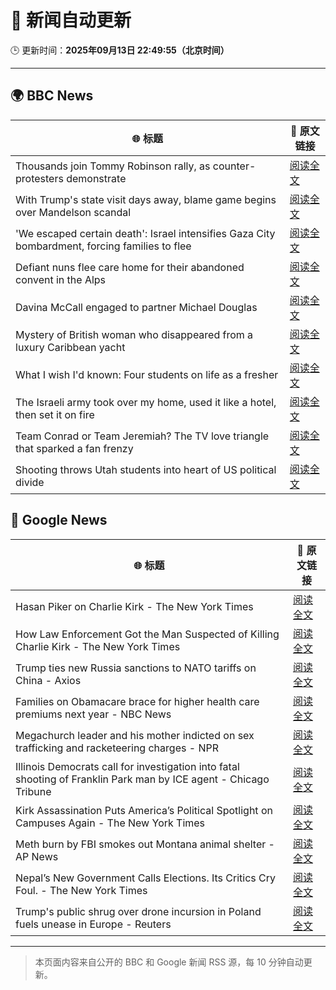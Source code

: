 # 🧠 新闻自动更新

🕒 更新时间：**2025年09月13日 22:49:55（北京时间）**

---

## 🌍 BBC News

| 🌐 标题 | 🔗 原文链接 |
|--------|-------------|
| Thousands join Tommy Robinson rally, as counter-protesters demonstrate | [阅读全文](https://www.bbc.com/news/articles/cwydezxl0xlo?at_medium=RSS&at_campaign=rss) |
| With Trump's state visit days away, blame game begins over Mandelson scandal | [阅读全文](https://www.bbc.com/news/articles/cp8j2d5xm78o?at_medium=RSS&at_campaign=rss) |
| 'We escaped certain death': Israel intensifies Gaza City bombardment, forcing families to flee | [阅读全文](https://www.bbc.com/news/articles/c20v15j9l3wo?at_medium=RSS&at_campaign=rss) |
| Defiant nuns flee care home for their abandoned convent in the Alps | [阅读全文](https://www.bbc.com/news/articles/c5y8r2gk0vyo?at_medium=RSS&at_campaign=rss) |
| Davina McCall engaged to partner Michael Douglas | [阅读全文](https://www.bbc.com/news/articles/cwynd9v6zl3o?at_medium=RSS&at_campaign=rss) |
| Mystery of British woman who disappeared from a luxury Caribbean yacht | [阅读全文](https://www.bbc.com/news/articles/c4g2zv1px7jo?at_medium=RSS&at_campaign=rss) |
| What I wish I'd known: Four students on life as a fresher | [阅读全文](https://www.bbc.com/news/articles/ce801vd85q0o?at_medium=RSS&at_campaign=rss) |
| The Israeli army took over my home, used it like a hotel, then set it on fire | [阅读全文](https://www.bbc.com/news/articles/cj3ye45lrl1o?at_medium=RSS&at_campaign=rss) |
| Team Conrad or Team Jeremiah? The TV love triangle that sparked a fan frenzy | [阅读全文](https://www.bbc.com/news/articles/cvgr8xy5dlro?at_medium=RSS&at_campaign=rss) |
| Shooting throws Utah students into heart of US political divide | [阅读全文](https://www.bbc.com/news/articles/c9dxexl7glvo?at_medium=RSS&at_campaign=rss) |

## 📰 Google News

| 🌐 标题 | 🔗 原文链接 |
|--------|-------------|
| Hasan Piker on Charlie Kirk - The New York Times | [阅读全文](https://news.google.com/rss/articles/CBMiekFVX3lxTE90NUdCOGJJV1dKZGoza3oxVE5IcTZWU3ZtVzVlSFZKazZaMWNzaERvS0w0S1Q1SGJvVVhoUE4zZGZuN08wVC1VTl9ydENZNFJuSTR6WUhPMVJfMHcweEJHWjNaa2VxeWVaUWZadzcwZ3pIVnhUWGhBLUFR?oc=5) |
| How Law Enforcement Got the Man Suspected of Killing Charlie Kirk - The New York Times | [阅读全文](https://news.google.com/rss/articles/CBMiiwFBVV95cUxPdlBDOE1tZGVjU1NfWHpnVGd5VlJFVUduRDRRUjI0RldVNm5fYVlDUVY0OVg5dE5KZFhtd09lbWczeEZUXzFlQUl2T0YwbUpieERMVXA3VUw5V040cHQ2aDdrTXN5SGNGV09GSmUtNWdoMWFQUGZZVFVoUV9PUGE1blZ0dWQwTFhmM0hF?oc=5) |
| Trump ties new Russia sanctions to NATO tariffs on China - Axios | [阅读全文](https://news.google.com/rss/articles/CBMif0FVX3lxTE1DTmpwX3h6SnRxN3BEMGNNWm9ZcU5ucVJzZ1MtUHZ4bzJLV3dDMFhQTkh0emdSeV9zV1hRdlBrelFkTE81Q2ZpMXZOWTNFaFJQYXYtY21lM3BKaldER1RtOXNpdHN3ay11aTVzYjA0TEF6bkd2QmVUbmRxdjBOSVE?oc=5) |
| Families on Obamacare brace for higher health care premiums next year - NBC News | [阅读全文](https://news.google.com/rss/articles/CBMipwFBVV95cUxOcFl5blZpSXBlb3djNzhUbHB6QWFvQWlGRDhqaDNhYmZidE56Uml5OTR6VkY0ZTJqZURzdG1qdnZlTlhIcGFRSmR0OXRpVko3dUZaRFFreGRUMzNjRmMtWS1veFRwcXByeEN2YkdfU2d2TklNQVd1RnF0MFFzdnpZN0ZuUWcwSFEwSjFtaTJUTXowM0pFRTZhXy1uTDcxT2toUHBTZVVWONIBVkFVX3lxTE1zMUNfTnF1S29fY2tITlFObjZDeTVvYlhRQTRKRk40Y0RHbmwwTVJQcWd5dzB4YlBGQ0tWTDh5OGZHNlEyTjA5TF9QRHNDQThjUDlCQU93?oc=5) |
| Megachurch leader and his mother indicted on sex trafficking and racketeering charges - NPR | [阅读全文](https://news.google.com/rss/articles/CBMiygFBVV95cUxOVnpfajI1eGU2S251ODY1aVlIX1RVZllMWENTaEZ4Y3ZxRE5ZVE5SYzVnWl9CdVRLYXVlR2dzOFJtRUN2bHEzLW85STgyNkQxTTF4c0NlU3hydUJmaW1VQklmY2lhTkQwNU9iYnZLeUZ0ajFjSThPeDdhbXN3N1V6ZXBPZWpIMWFvU091MDg1dkRmcFZRUnFaLTNya2t0OGJzd0IyTGJnZTM3Sm1SNEgyMnpJdjhuTmZUYU1UNmpJZHdqbFA1MDFHdlhn?oc=5) |
| Illinois Democrats call for investigation into fatal shooting of Franklin Park man by ICE agent - Chicago Tribune | [阅读全文](https://news.google.com/rss/articles/CBMikgFBVV95cUxOSHN5UVAwMG40WEcwSXpCbWJuYnJ6UlRBQzRERkdOelh2S1VOVTZDcXE1bWtUbHNFXzR3TGJmYk5TM1BmRWU1SEZzM1gxMEpqb2FpNDFLY2pnWF90aHNqLTJ1bGZWbzR4WlUtWVROY01ZbG1KZldJWHBpVEl2bzFlUG9ramFUTVFvOTVib1NCVnk1Zw?oc=5) |
| Kirk Assassination Puts America’s Political Spotlight on Campuses Again - The New York Times | [阅读全文](https://news.google.com/rss/articles/CBMioAFBVV95cUxNM1o0VUJMb0dkc3ZEQkVxalVueVByTmREV0N2ZjJxdnFrNU9NYVpaaVpRUldIcG9tbFNsQXNVRzNpeU9la1E0MnNRbDBkWG5YSUN0WUtaMHYzZlpOaURFVGVBdzNTVGJUWWp6c2hjdUV2WXhHNGh4dndvVHB6dm9NZ0RFUXRPVzE3SjhselBSYU4xQkxWR2QySUR3MDlMWTlk?oc=5) |
| Meth burn by FBI smokes out Montana animal shelter - AP News | [阅读全文](https://news.google.com/rss/articles/CBMirwFBVV95cUxPYkJGcGhZbDhEZlR2VGt5MHlEMUpzUTRDcEJhbWFfdkFXbTRPR0xOall2YTNjV1M2Nk9GRzdQT0lGbld2REQxUWNTTGgxZVJ3SUcxdFJnWUJNSllZdWtVaUtMRFo0V3V6LU10bWR1dGVFT2xra0NWZkNPRF9TR2NtYlBLYWNneWFzQ1hIVGMwMjRnc1JGMjRtX09YVXhuck1ZTVV1SG1QbkQ3UVZ4UTBv?oc=5) |
| Nepal’s New Government Calls Elections. Its Critics Cry Foul. - The New York Times | [阅读全文](https://news.google.com/rss/articles/CBMimAFBVV95cUxQQ1dFRDdnNjlJSTBzeFY4V3JMUDFtS214SUFYZXFycEw5ZmFqX19oNEpjZ0hKb1NTVWJwZnRjV2xyZ3dHclRSUjh6cDFwTXdicEpuZ3VZdjUyem51MEhMcTU2WmlHbFk5M2hoYjNGdE1WS2g5WVl4ZGVkeHhmX0lrVFpBQnQzSVNnTGJBME00UklGLUtGUlB1SA?oc=5) |
| Trump's public shrug over drone incursion in Poland fuels unease in Europe - Reuters | [阅读全文](https://news.google.com/rss/articles/CBMiygFBVV95cUxNTWw2M3JWTjFTakxpUnF2bGw5QWdMMl9SWXgxdDNNYkRmNXJGS1RtalpIMzB1RW54TWMyaktxSXVLcEZadWJ2MTV4WF92a3RYSW1TYzFTMzRlUGl0VlhUT2hzR3NBdjZSQ2YwMjE1bmZySU14bGhuWUE1MHU2Z0x1SGlvNGRNc25PX2FhT1RseGc2T3VBMFZJa09LWGIxdDFmTnJtT1pUQ2JyVi1pS1ZpSWlyeXlZNlhiQWJBdXZNZVhlS3p1WGV4ZWt3?oc=5) |

---
> 本页面内容来自公开的 BBC 和 Google 新闻 RSS 源，每 10 分钟自动更新。